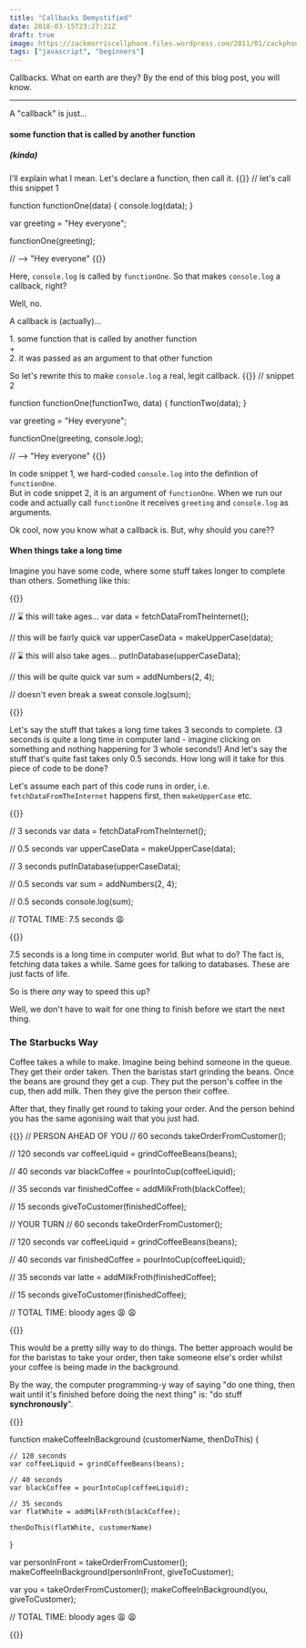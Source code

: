 ```yaml
---
title: "Callbacks Demystified"
date: 2018-03-15T23:27:21Z
draft: true
image: https://zackmorriscellphone.files.wordpress.com/2011/01/zackphone.jpg
tags: ["javascript", "beginners"]
---
```


Callbacks.  What on earth are they?
By the end of this blog post, you will know.
<!--more-->

---
A "callback" is just... 

#### some function that is called by another function 

##### (kinda)


I'll explain what I mean. Let's declare a function, then call it.
{{<highlight javascript>}}
// let's call this snippet 1

function functionOne(data) { 
	console.log(data);
}

var greeting = "Hey everyone";

functionOne(greeting);

// --> "Hey everyone"
{{</highlight>}}

Here, `console.log` is called by `functionOne`.
So that makes `console.log` a callback, right?  

Well, no.

A callback is (actually)...

<div class="message-box">
	<p>
	  1. some function that is called by another function <br/>
		+ <br/>
		2. it was passed as an argument to that other function
	</p>
</div>

So let's rewrite this to make `console.log` a real, legit callback.
{{<highlight javascript>}}
// snippet 2

function functionOne(functionTwo, data) { 
	functionTwo(data);
}

var greeting = "Hey everyone";

functionOne(greeting, console.log);

// --> "Hey everyone"
{{</highlight>}}

In code snippet 1, we hard-coded `console.log` into the defintion of `functionOne`.  
But in code snippet 2, it is an argument of `functionOne`.  When we run our code and actually call `functionOne` it receives `greeting` and `console.log` as arguments.

Ok cool, now you know what a callback is.  But, why should you care??

#### When things take a long time 

Imagine you have some code, where some stuff takes longer to complete than others.  Something like this:

{{<highlight javascript>}}

// ⌛️ this will take ages...
var data = fetchDataFromTheInternet();

// this will be fairly quick
var upperCaseData = makeUpperCase(data);

// ⌛️ this will also take ages...
putInDatabase(upperCaseData);

// this will be quite quick
var sum = addNumbers(2, 4);

// doesn't even break a sweat
console.log(sum);

{{</highlight>}}

Let's say the stuff that takes a long time takes 3 seconds to complete.  (3 seconds is quite a long time in computer land - imagine clicking on something and nothing happening for 3 whole seconds!)  And let's say the stuff that's quite fast takes only 0.5 seconds.  How long will it take for this piece of code to be done?

Let's assume each part of this code runs in order, i.e. `fetchDataFromTheInternet` happens first, then `makeUpperCase` etc.

{{<highlight javascript>}}

// 3 seconds
var data = fetchDataFromTheInternet();

// 0.5 seconds
var upperCaseData = makeUpperCase(data);

// 3 seconds
putInDatabase(upperCaseData);

// 0.5 seconds
var sum = addNumbers(2, 4);

// 0.5 seconds
console.log(sum);

// TOTAL TIME: 7.5 seconds 😩

{{</highlight>}}

7.5 seconds is a long time in computer world.  But what to do?  The fact is, fetching data takes a while.  Same goes for talking to databases.  These are just facts of life.  

So is there _any_ way to speed this up? 


Well, we don't have to wait for one thing to finish before we start the next thing.

### The Starbucks Way

Coffee takes a while to make.  Imagine being behind someone in the queue.  They get their order taken.  Then the baristas start grinding the beans.  Once the beans are ground they get a cup.  They put the person's coffee in the cup, then add milk.  Then they give the person their coffee. 

After that, they finally get round to taking your order.  And the person behind you has the same agonising wait that you just had.

{{<highlight javascript>}}
// PERSON AHEAD OF YOU
// 60 seconds
takeOrderFromCustomer();

// 120 seconds
var coffeeLiquid = grindCoffeeBeans(beans);

// 40 seconds
var blackCoffee = pourIntoCup(coffeeLiquid);

// 35 seconds
var finishedCoffee = addMilkFroth(blackCoffee);

// 15 seconds
giveToCustomer(finishedCoffee);

// YOUR TURN
// 60 seconds
takeOrderFromCustomer();

// 120 seconds
var coffeeLiquid = grindCoffeeBeans(beans);

// 40 seconds
var finishedCoffee = pourIntoCup(coffeeLiquid);

// 35 seconds
var latte = addMilkFroth(finishedCoffee);

// 15 seconds
giveToCustomer(finishedCoffee);


// TOTAL TIME: bloody ages 😩 😩

{{</highlight>}}


This would be a pretty silly way to do things.  The better approach would be for the baristas to take your order, then take someone else's order whilst your coffee is being made in the background.

By the way, the computer programming-y way of saying "do one thing, then wait until it's finished before doing the next thing" is: "do stuff __synchronously__".

{{<highlight javascript>}}

function makeCoffeeInBackground (customerName, thenDoThis) {

	// 120 seconds
	var coffeeLiquid = grindCoffeeBeans(beans);

	// 40 seconds
	var blackCoffee = pourIntoCup(coffeeLiquid);

	// 35 seconds
	var flatWhite = addMilkFroth(blackCoffee);

	thenDoThis(flatWhite, customerName)
}

var personInFront = takeOrderFromCustomer();
makeCoffeeInBackground(personInFront, giveToCustomer);

var you = takeOrderFromCustomer();
makeCoffeeInBackground(you, giveToCustomer);


// TOTAL TIME: bloody ages 😩 😩

{{</highlight>}}